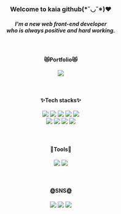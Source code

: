 <!--
**kaia-dan/kaia-dan** is a ✨ _special_ ✨ repository because its `README.md` (this file) appears on your GitHub profile.

Here are some ideas to get you started:

- 🔭 I’m currently working on ...
- 🌱 I’m currently learning ...
- 👯 I’m looking to collaborate on ...
- 🤔 I’m looking for help with ...
- 💬 Ask me about ...
- 📫 How to reach me: ...
- 😄 Pronouns: ...
- ⚡ Fun fact: ...
-->
<!-- 이름 : 뱃지에 쓸 이름(내용)
색상코드 : # 제외하고 입력 (ex. #FFCA28 -> FFCA28)
로고명 : 아이콘 이름 정확하게 입력
로고색 : 로고의 색깔 (보통 뱃지 배경이 흰색이라면 검은색으로, 그 외에는 흰색으로 설정) -->
<!-- <img src="https://img.shields.io/badge/이름-색상코드?style=flat-square&logo=로고명&logoColor=로고색"/> -->



  

  <div align="center">
    <h3>Welcome to kaia github(*˘◡˘*)♥</h3>
    <h5>I'm a new web front-end developer <br>who is always positive and hard working.</h5>
    <br>
    <h4>😻Portfolio😻</h4>
    <a href="https://kaia-dan.github.io/sojung_portfolio/" target="_blank"><img src="https://img.shields.io/badge/Click to view!-E71D29?style=flat-square&logo=Undertale&logoColor=white"/></a>
    <br><br><br>
    <h4>✨Tech stacks✨</h4>
    <!-- HTML -->
    <img src="https://img.shields.io/badge/HTML5-E34F26?style=flat-square&logo=HTML5&logoColor=white"/>
    <!-- CSS -->
    <img src="https://img.shields.io/badge/CSS3-1572B6?style=flat-square&logo=CSS3&logoColor=white"/>
    <!-- Sass -->
    <img src="https://img.shields.io/badge/Sass-CC6699?style=flat-square&logo=Sass&logoColor=white"/>
    <!-- JavaScript -->
    <img src="https://img.shields.io/badge/JavaScript-F7DF1E?style=flat-square&logo=JavaScript&logoColor=white"/>
    <!-- jQuery -->
    <img src="https://img.shields.io/badge/jQuery-0769AD?style=flat-square&logo=jQuery&logoColor=white"/>
    <br>
    <!-- 일러스트 -->
    <img src="https://img.shields.io/badge/Illustrator-FF9A00?style=flat-square&logo=Adobe Illustrator&logoColor=white"/>
    <!-- 포토샵 -->
    <img src="https://img.shields.io/badge/Photoshop-31A8FF?style=flat-square&logo=Adobe Photoshop&logoColor=white"/>
    <!-- XD -->
    <img src="https://img.shields.io/badge/Adobe XD-FF61F6?style=flat-square&logo=Adobe XD&logoColor=white"/>
    <!-- Figma -->
    <img src="https://img.shields.io/badge/Figma-F24E1E?style=flat-square&logo=Figma&logoColor=white"/>
    <br><br><br>
    <h4>💎Tools💎</h4>
    <img src="https://img.shields.io/badge/Visual Studio Code-007ACC?style=flat-square&logo=Visual Studio Code&logoColor=white"/>
    <img src="https://img.shields.io/badge/GitHub-181717?style=flat-square&logo=GitHub&logoColor=white"/>
    <br><br><br>
    <h4>🌞SNS🌞</h4>
    <a href="https://kaia-dan.tistory.com/" target="_blank"><img src="https://img.shields.io/badge/Tistory-000000?style=flat-square&logo=Tistory&logoColor=white"/></a>
    <a href="https://www.instagram.com/_ho__ji" target="_blank"><img src="https://img.shields.io/badge/Instagram-E4405F?style=flat-square&logo=Instagram&logoColor=white"/></a>
    <a href="https://open.kakao.com/o/sceJdUXd" target="_blank"><img src="https://img.shields.io/badge/Open KakaoTalk-FFCD00?style=flat-square&logo=KakaoTalk&logoColor=white"/></a>
</div>
  
 


